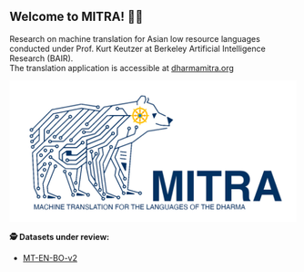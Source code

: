 ## Welcome to MITRA! 🙋‍♀️

Research on machine translation for Asian low resource languages conducted under Prof. Kurt Keutzer at Berkeley Artificial Intelligence Research (BAIR).  
The translation application is accessible at [dharmamitra.org](https://dharmamitra.org)  

![BAIR](https://github.com/dharmamitra/visual-design/blob/main/logo/alternatives/fertig.jpg?raw=true)

**🕵️ Datasets under review:**

- [MT-EN-BO-v2](https://github.com/orgs/dharmamitra/projects/1)

